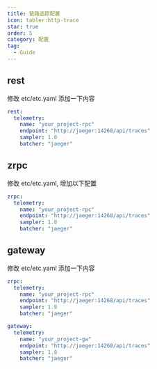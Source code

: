 ```yaml
---
title: 链路追踪配置
icon: tabler:http-trace
star: true
order: 5
category: 配置
tag:
  - Guide
---
```


## rest

修改 etc/etc.yaml 添加一下内容

```yaml
rest:
  telemetry:
    name: "your_project-rpc"
    endpoint: "http://jaeger:14268/api/traces"
    sampler: 1.0
    batcher: "jaeger"
```

## zrpc

修改 etc/etc.yaml, 增加以下配置

```yaml
zrpc:
  telemetry:
    name: "your_project-rpc"
    endpoint: "http://jaeger:14268/api/traces"
    sampler: 1.0
    batcher: "jaeger"
```    

## gateway

修改 etc/etc.yaml 添加一下内容

```yaml
zrpc:
  telemetry:
    name: "your_project-rpc"
    endpoint: "http://jaeger:14268/api/traces"
    sampler: 1.0
    batcher: "jaeger"

gateway:
  telemetry:
    name: "your_project-gw"
    endpoint: "http://jaeger:14268/api/traces"
    sampler: 1.0
    batcher: "jaeger"
```